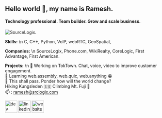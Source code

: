 ## Hello world 👋, my name is Ramesh.
#### Technology professional. Team builder. Grow and scale business.
![SourceLogix.](https://srclogix.com/images/home/Conversion-Optimization.svg)


**Skills:** \n
C, C++, Python, VoIP, webRTC, GeoSpatial, 


**Companies:** \n
SourceLogix, Phone.com, WikiRealty, CoreLogic, First Advantage, First American.


**Projects:** \n
🔭 Working on TokTown. Chat, voice, video to improve customer engagement. \
🌱 Learning web.assembly, web.quic, web.anything 😀 \
🦠 This shall pass. Ponder how will the world change? \
Hiking Kungsleden 🇸🇪 Climbing Mt. Fuji 🌁 \
📫 : ramesh@srclogix.com


[<img src='https://cdn.jsdelivr.net/npm/simple-icons@3.0.1/icons/dev-dot-to.svg' alt='dev' height='40'>](https://dev.to/dev.to/ramesh) [<img src='https://srclogix.com/images/linkedin.svg' alt='linkedin' height='40'>](https://www.linkedin.com/in/https://www.linkedin.com/in/elaiyavalli) [<img src='https://srclogix.com/images/favicon.jpg' alt='website' height='40'>](https://srclogix.com)
